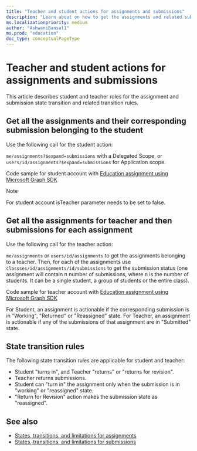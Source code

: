 ```yaml
---
title: "Teacher and student actions for assignments and submissions"
description: "Learn about on how to get the assignments and related submission for Teachers and Students with state transition rules"
ms.localizationpriority: medium
author: "AshwaniBansal1"
ms.prod: "education"
doc_type: conceptualPageType
---
```


# Teacher and student actions for assignments and submissions

This article describes student and teacher roles for the assignment and submission state transition and related transition rules.

## Get all the assignments and their corresponding submission belonging to the student

Use the following call for the student action:

`me/assignments?$expand=submissions` with a Delegated Scope, or `users/id/assignments?$expand=submissions` for Application scope.

Code sample for student account with [Education assignment using Microsoft Graph SDK](https://github.com/microsoft/edu-assignments-graph-sdk/blob/main/samples/csharp/MicrosoftEduGraphSamples/Workflows/AssignmentWorkflow.cs#L62)

> [!NOTE]
> For student account isTeacher parameter needs to be set to false.

## Get all the assignments for teacher and then submissions for each assignment

Use the following call for the teacher action:

`me/assignments` or `users/id/assignments` to get the assignments belonging to a teacher.
Then, for each of the assignments use `classses/id/assignments/id/submissions` to get the submission status (one assignment will contain n number of submissions, where n is the number of students. It can be a single student, a group of students or the entire class).

Code sample for teacher account with [Education assignment using Microsoft Graph SDK](https://github.com/microsoft/edu-assignments-graph-sdk/blob/main/samples/csharp/MicrosoftEduGraphSamples/Workflows/AssignmentWorkflow.cs#L62)

For Student, an assignment is actionable if the corresponding submission is in "Working", "Returned" or "Reassigned" state. For Teacher, an assignment is actionable if any of the submissions of that assignment are in "Submitted" state.

## State transition rules

The following state transition rules are applicable for student and teacher:

* Student "turns in", and Teacher "returns" or "returns for revision".
* Teacher returns submissions.
* Student can "turn in" the assignment only when the submission is in "working" or "reassigned" state.
* "Return for Revision" action makes the submission state as "reassigned".

## See also

- [States, transitions, and limitations for assignments](/graph/assignments-states-transition)
- [States, transitions, and limitations for submissions](/graph/submissions-states-transition)
